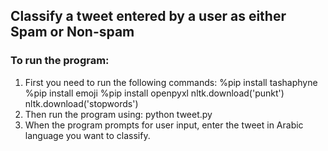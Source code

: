 ## Classify a tweet entered by a user as either Spam or Non-spam

### To run the program:
1. First you need to run the following commands:
           %pip install tashaphyne
           %pip install emoji
           %pip install openpyxl
           nltk.download('punkt') 
           nltk.download('stopwords')
 2. Then run the program using:
                              python tweet.py
 3. When the program prompts for user input, enter the tweet in Arabic language you want to classify.
